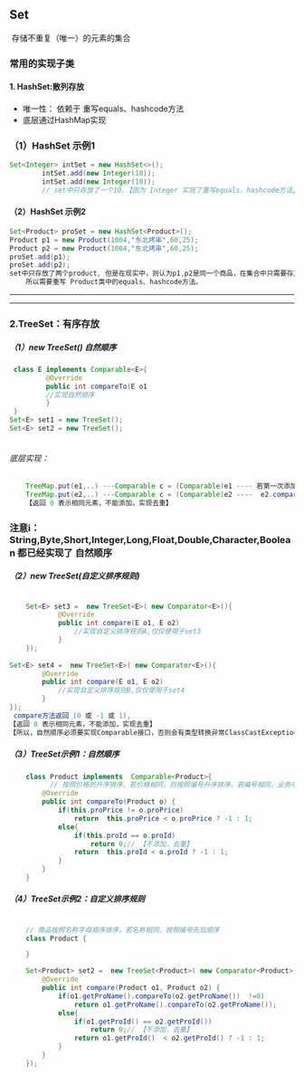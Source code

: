 ## Set
​	存储不重复（唯一）的元素的集合

### 常用的实现子类
#### 1. HashSet:散列存放

* 唯一性： 依赖于 重写equals、hashcode方法
* 底层通过HashMap实现

### （1）HashSet 示例1

```java
Set<Integer> intSet = new HashSet<>();
        intSet.add(new Integer(10));
        intSet.add(new Integer(10));
		// set中只存放了一个10.【因为 Integer 实现了重写equals、hashcode方法】
```

#### （2）HashSet 示例2


```java
Set<Product> proSet = new HashSet<Product>();
Product p1 = new Product(1004,"东北烤串",60,25);
Product p2 = new Product(1004,"东北烤串",60,25);
proSet.add(p1);
proSet.add(p2);
set中只存放了两个product, 但是在现实中，则认为p1,p2是同一个商品，在集合中只需要存放一次；
    所以需要重写 Product类中的equals、hashcode方法。
```



----------

----------

### 2.TreeSet：有序存放
##### （1）new TreeSet()	自然顺序

```java
 class E implements Comparable<E>{
         @Override
         public int compareTo(E o1  
         //实现自然顺序
         }
 }
Set<E> set1 = new TreeSet();
Set<E> set2 = new TreeSet();
                              
```

######   底层实现：

```java
	TreeMap.put(e1,..) ---Comparable c = (Comparable)e1 ---- 若第一次添加，不比较，直接添加
	TreeMap.put(e2,..) ---Comparable c = (Comparable)e2 ----  e2.compareTo(e1),return (0 或 -1 或 1)
	【返回 0 表示相同元素，不能添加，实现去重】
```



### 注意i： String,Byte,Short,Integer,Long,Float,Double,Character,Boolean  都已经实现了 自然顺序





##### （2）new TreeSet(自定义排序规则)	

```java

	Set<E> set3 =  new TreeSet<E>( new Comparator<E>(){
            @Override
            public int compare(E o1, E o2)  
				//实现自定义排序规则A,仅仅使用于set3
            }
    });
    
Set<E> set4 =  new TreeSet<E>( new Comparator<E>(){
        @Override
        public int compare(E o1, E o2)  
			//实现自定义排序规则B,仅仅使用于set4
        }
});
 compare方法返回 (0 或 -1 或 1), 
【返回 0 表示相同元素，不能添加，实现去重】
【所以，自然顺序必须要实现Comparable接口，否则会有类型转换异常ClassCastException】
```

##### （3）TreeSet示例1：自然顺序
```java
	class Product implements  Comparable<Product>{
		  // 按照价格的升序排序，若价格相同，则按照编号升序排序，若编号相同，业务中认为是相同商品
	    @Override
	    public int compareTo(Product o) {
	        if(this.proPrice != o.proPrice)
	            return  this.proPrice < o.proPrice ? -1 : 1;
	        else{
	            if(this.proId == o.proId)
	                return 0;// 【不添加，去重】
	            return  this.proId < o.proId ? -1 : 1;
	        }	
	    }
	}
```

##### （4）TreeSet示例2：自定义排序规则

```java
	
    // 商品按照名称字母顺序排序，若名称相同，按照编号先后顺序       
    class Product {

	}	

    Set<Product> set2 =  new TreeSet<Product>( new Comparator<Product>(){ //匿名内部类
        @Override
        public int compare(Product o1, Product o2) {
            if(o1.getProName().compareTo(o2.getProName())  !=0)
                return o1.getProName().compareTo(o2.getProName());
            else{
                if(o1.getProId() == o2.getProId())
                    return 0;// 【不添加，去重】
                return o1.getProId()  < o2.getProId() ? -1 : 1;
            }
        }
    });
```